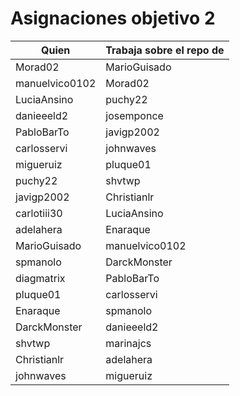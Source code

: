 # Asignaciones objetivo 2

| Quien          | Trabaja sobre el repo de |
|----------------|---------------------|
| Morad02        | MarioGuisado        |
| manuelvico0102| Morad02          |
| LuciaAnsino          |puchy22 |
| danieeeld2 | josemponce |
| PabloBarTo | javigp2002 |
| carlosservi | johnwaves |
| migueruiz | pluque01 |
| puchy22 | shvtwp |
| javigp2002 | Christianlr |
| carlotiii30 | LuciaAnsino |
| adelahera | Enaraque |
| MarioGuisado | manuelvico0102|
| spmanolo | DarckMonster |
| diagmatrix | PabloBarTo |
| pluque01 | carlosservi |
| Enaraque | spmanolo |
| DarckMonster | danieeeld2 |
| shvtwp | marinajcs |
| Christianlr | adelahera |
| johnwaves | migueruiz |

